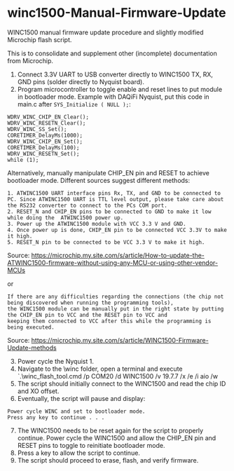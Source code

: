 # winc1500-Manual-Firmware-Update
WINC1500 manual firmware update procedure and slightly modified Microchip flash script.

This is to consolidate and supplement other (incomplete) documentation from Microchip.

1. Connect 3.3V UART to USB converter directly to WINC1500 TX, RX, GND pins (solder directly to Nyquist board).
2. Program microcontroller to toggle enable and reset lines to put module in bootloader mode.  Example with DAQiFi Nyquist, put this code in main.c after `SYS_Initialize ( NULL );`:
   
```
WDRV_WINC_CHIP_EN_Clear();
WDRV_WINC_RESETN_Clear();
WDRV_WINC_SS_Set();
CORETIMER_DelayMs(1000);
WDRV_WINC_CHIP_EN_Set();
CORETIMER_DelayMs(100);
WDRV_WINC_RESETN_Set();
while (1);
```

Alternatively, manually manipulate CHIP_EN pin and RESET to achieve bootloader mode.  Different sources suggest different methods:

```
1. ATWINC1500 UART interface pins Rx, TX, and GND to be connected to PC. Since ATWINC1500 UART is TTL level output, please take care about the RS232 converter to connect to the PCs COM port. 
2. RESET_N and CHIP_EN pins to be connected to GND to make it low while doing the  ATWINC1500 power up. 
3. Power up the ATWINC1500 module with VCC 3.3 V and GND. 
4. Once power up is done, CHIP_EN pin to be connected VCC 3.3V to make it high.
5. RESET_N pin to be connected to be VCC 3.3 V to make it high.
```
Source: https://microchip.my.site.com/s/article/How-to-update-the-ATWINC1500-firmware-without-using-any-MCU-or-using-other-vendor-MCUs

or
```
If there are any difficulties regarding the connections (the chip not being discovered when running the programming tools),
the WINC1500 module can be manually put in the right state by putting the CHIP_EN pin to VCC and the RESET pin to VCC and
keeping them connected to VCC after this while the programming is being executed.
```
Source: https://microchip.my.site.com/s/article/WINC1500-Firmware-Update-methods

3.  Power cycle the Nyquist 1.
4.  Navigate to the \winc folder, open a terminal and execute
`.\winc_flash_tool.cmd /p COM20 /d WINC1500 /v 19.7.7 /x /e /i aio /w
5.  The script should initially connect to the WINC1500 and read the chip ID and XO offset.
6.  Eventually, the script will pause and display:
```
Power cycle WINC and set to bootloader mode.
Press any key to continue . . .
```
7.  The WINC1500 needs to be reset again for the script to properly continue.  Power cycle the WINC1500 and allow the CHIP_EN pin and RESET pins to toggle to reinitiate bootloader mode.
8.  Press a key to allow the script to continue.
9.  The script should proceed to erase, flash, and verify firmware.
